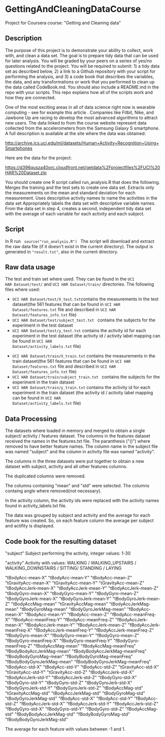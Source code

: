 # GettingAndCleaningDataCourse
Project for Coursera course: "Getting and Cleaning data"

## Description
The purpose of this project is to demonstrate your ability to collect, work with, and clean a data set. The goal is to prepare tidy data that can be used for later analysis. You will be graded by your peers on a series of yes/no questions related to the project. You will be required to submit: 1) a tidy data set as described below, 2) a link to a Github repository with your script for performing the analysis, and 3) a code book that describes the variables, the data, and any transformations or work that you performed to clean up the data called CodeBook.md. You should also include a README.md in the repo with your scripts. This repo explains how all of the scripts work and how they are connected.  

One of the most exciting areas in all of data science right now is wearable computing - see for example this article . Companies like Fitbit, Nike, and Jawbone Up are racing to develop the most advanced algorithms to attract new users. The data linked to from the course website represent data collected from the accelerometers from the Samsung Galaxy S smartphone. A full description is available at the site where the data was obtained: 

http://archive.ics.uci.edu/ml/datasets/Human+Activity+Recognition+Using+Smartphones 

Here are the data for the project: 

https://d396qusza40orc.cloudfront.net/getdata%2Fprojectfiles%2FUCI%20HAR%20Dataset.zip 

 You should create one R script called run_analysis.R that does the following. 
Merges the training and the test sets to create one data set.
Extracts only the measurements on the mean and standard deviation for each measurement. 
Uses descriptive activity names to name the activities in the data set
Appropriately labels the data set with descriptive variable names. 
From the data set in step 4, creates a second, independent tidy data set with the average of each variable for each activity and each subject.

## Script 

In R run
<code>
source("run_analysis.R")
</code>
The script will download and extract the raw data file (if it doesn't exist in the current directory). The output is generated in <code>"result.txt"</code>, also in the current directory.

## Raw data usage
The test and train set where used. They can be found in the 
<code>UCI HAR Dataset/test/</code> and <code>UCI HAR Dataset/train/</code> directories.
The following files where used:

* <code>UCI HAR Dataset/test/X_test.txt</code>contains the measurements in the test dataset(the 561 features that can be found in <code>UCI HAR Dataset/features.txt</code> file and described in  <code>UCI HAR Dataset/features_info.txt</code> file) 
* <code>UCI HAR Dataset/test/subject_test.txt </code> contains the subjects for the experiment in the test dataset
* <code>UCI HAR Dataset/test/y_test.txt</code> contains the activity id for each experiment in the test dataset (the activity id / activity label mapping can be found in <code>UCI HAR Dataset/activity_labels.txt</code> file)
 </code>

* <code>UCI HAR Dataset/train/X_train.txt</code> contains the measurements in the train dataset(the 561 features that can be found in <code>UCI HAR Dataset/features.txt</code> file and described in  <code>UCI HAR Dataset/features_info.txt</code> file)
* <code>UCI HAR Dataset/train/subject_train.txt </code> contains the subjects for the experiment in the train dataset
* <code>UCI HAR Dataset/train/y_train.txt</code> contains the activity id for each experiment in the train dataset (the activity id / activity label mapping can be found in <code>UCI HAR Dataset/activity_labels.txt</code> file)
 </code>

## Data Processing

The datasets where loaded in memory and merged to obtain a single subject/ activity / features dataset.
The columns in the features dataset received the names in the features.txt file. The paranthesis ("()") where removed to have better feature names.
The column name in the subject file was named "subject" and the column in activity file was named "activity".

The columns in the three datasets were put together to obtain a new dataset with subject, activity and all other features columns.

The duplicated columns were removed.

The columns containing "mean" and "std" were selected. The columns containg angle where removed(not necessary).

In the activity column, the activity ids were replaced with the activity names found in activity_labels.txt file.

The data was grouped by subject and activity and the average for each feature was created. So, on each feature column the average per subject and actifity is displayed.


## Code book for the resulting dataset

"subject" Subject performing the activity, integer values: 1-30

"activity" Activity with values: WALKING / WALKING_UPSTAIRS / WALKING_DOWNSTAIRS / SITTING/ STANDING / LAYING

"tBodyAcc-mean-X" "tBodyAcc-mean-Y" "tBodyAcc-mean-Z" "tGravityAcc-mean-X" "tGravityAcc-mean-Y" "tGravityAcc-mean-Z" "tBodyAccJerk-mean-X" "tBodyAccJerk-mean-Y" "tBodyAccJerk-mean-Z" "tBodyGyro-mean-X" "tBodyGyro-mean-Y" "tBodyGyro-mean-Z" "tBodyGyroJerk-mean-X" "tBodyGyroJerk-mean-Y" "tBodyGyroJerk-mean-Z" "tBodyAccMag-mean" "tGravityAccMag-mean" "tBodyAccJerkMag-mean" "tBodyGyroMag-mean" "tBodyGyroJerkMag-mean" "fBodyAcc-mean-X" "fBodyAcc-mean-Y" "fBodyAcc-mean-Z" "fBodyAcc-meanFreq-X" "fBodyAcc-meanFreq-Y" "fBodyAcc-meanFreq-Z" "fBodyAccJerk-mean-X" "fBodyAccJerk-mean-Y" "fBodyAccJerk-mean-Z" "fBodyAccJerk-meanFreq-X" "fBodyAccJerk-meanFreq-Y" "fBodyAccJerk-meanFreq-Z" "fBodyGyro-mean-X" "fBodyGyro-mean-Y" "fBodyGyro-mean-Z" "fBodyGyro-meanFreq-X" "fBodyGyro-meanFreq-Y" "fBodyGyro-meanFreq-Z" "fBodyAccMag-mean" "fBodyAccMag-meanFreq" "fBodyBodyAccJerkMag-mean" "fBodyBodyAccJerkMag-meanFreq" "fBodyBodyGyroMag-mean" "fBodyBodyGyroMag-meanFreq" "fBodyBodyGyroJerkMag-mean" "fBodyBodyGyroJerkMag-meanFreq" "tBodyAcc-std-X" "tBodyAcc-std-Y" "tBodyAcc-std-Z" "tGravityAcc-std-X" "tGravityAcc-std-Y" "tGravityAcc-std-Z" "tBodyAccJerk-std-X" "tBodyAccJerk-std-Y" "tBodyAccJerk-std-Z" "tBodyGyro-std-X" "tBodyGyro-std-Y" "tBodyGyro-std-Z" "tBodyGyroJerk-std-X" "tBodyGyroJerk-std-Y" "tBodyGyroJerk-std-Z" "tBodyAccMag-std" "tGravityAccMag-std" "tBodyAccJerkMag-std" "tBodyGyroMag-std" "tBodyGyroJerkMag-std" "fBodyAcc-std-X" "fBodyAcc-std-Y" "fBodyAcc-std-Z" "fBodyAccJerk-std-X" "fBodyAccJerk-std-Y" "fBodyAccJerk-std-Z" "fBodyGyro-std-X" "fBodyGyro-std-Y" "fBodyGyro-std-Z" "fBodyAccMag-std" "fBodyBodyAccJerkMag-std" "fBodyBodyGyroMag-std" "fBodyBodyGyroJerkMag-std"

The average for each feature with values between -1 and 1.

